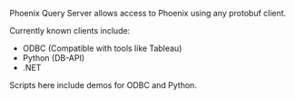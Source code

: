 Phoenix Query Server allows access to Phoenix using any protobuf client.

Currently known clients include:
* ODBC (Compatible with tools like Tableau)
* Python (DB-API)
* .NET

Scripts here include demos for ODBC and Python.
